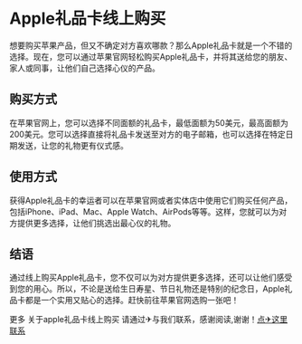 # Apple礼品卡线上购买

想要购买苹果产品，但又不确定对方喜欢哪款？那么Apple礼品卡就是一个不错的选择。现在，您可以通过苹果官网轻松购买Apple礼品卡，并将其送给您的朋友、家人或同事，让他们自己选择心仪的产品。

## 购买方式

在苹果官网上，您可以选择不同面额的礼品卡，最低面额为50美元，最高面额为200美元。您可以选择直接将礼品卡发送至对方的电子邮箱，也可以选择在特定日期发送，让您的礼物更有仪式感。

## 使用方式

获得Apple礼品卡的幸运者可以在苹果官网或者实体店中使用它们购买任何产品，包括iPhone、iPad、Mac、Apple Watch、AirPods等等。这样，您就可以为对方提供更多选择，让他们挑选出最心仪的礼物。

## 结语

通过线上购买Apple礼品卡，您不仅可以为对方提供更多选择，还可以让他们感受到您的用心。所以，不论是送给生日寿星、节日礼物还是特别的纪念日，Apple礼品卡都是一个实用又贴心的选择。赶快前往苹果官网选购一张吧！

更多 关于apple礼品卡线上购买 请通过✈与我们联系，感谢阅读,谢谢！[点✈这里联系](https://t.me/pt99bot)